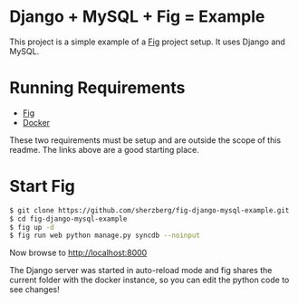Django + MySQL + Fig = Example
============================

This project is a simple example of a [Fig](http://orchardup.github.io/fig/)
project setup. It uses Django and MySQL.

Running Requirements
====================

* [Fig](http://orchardup.github.io/fig/)
* [Docker](http://docs.docker.io/en/latest/installation/ubuntulinux/)

These two requirements must be setup and are outside the scope of this readme. The links above are a good starting place.

Start Fig
=========

```bash
$ git clone https://github.com/sherzberg/fig-django-mysql-example.git
$ cd fig-django-mysql-example
$ fig up -d
$ fig run web python manage.py syncdb --noinput
```

Now browse to [http://localhost:8000](http://localhost:8000)

The Django server was started in auto-reload mode and fig shares the
current folder with the docker instance, so you can edit the python code
to see changes!
